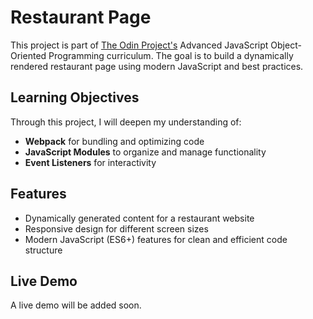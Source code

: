 # Restaurant Page

This project is part of [The Odin Project's](https://www.theodinproject.com) Advanced JavaScript Object-Oriented Programming curriculum. The goal is to build a dynamically rendered restaurant page using modern JavaScript and best practices.

## Learning Objectives

Through this project, I will deepen my understanding of:

- **Webpack** for bundling and optimizing code
- **JavaScript Modules** to organize and manage functionality
- **Event Listeners** for interactivity

## Features

- Dynamically generated content for a restaurant website
- Responsive design for different screen sizes
- Modern JavaScript (ES6+) features for clean and efficient code structure

## Live Demo

A live demo will be added soon.